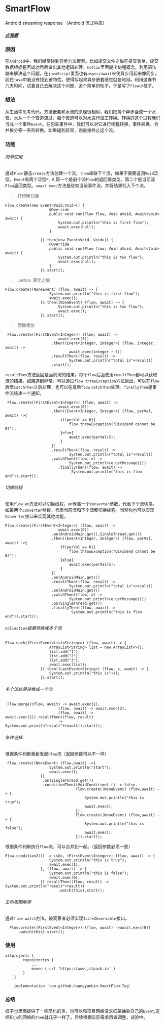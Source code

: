 # SmartFlow
Android streaming response （Android 流式响应）
##### [点我啊](https://github.com/huangyanbin/SmartFlow)
### 原因
在```Android```中，我们经常碰到异步方法嵌套。比如提交文件之后在提交表单，提交数据根据是否成功然后做出其他逻辑处理。```kotlin```里面提出协程概念，利用语法糖来解决这个问题。在```javaScript```里面也有```async/await```来使异步用起来像同步。而在```java```中我没有找到该特性，使得写起来异步嵌套感觉就是地狱。利用这春节几天时间，试着自己去解决这个问题，造个简单的轮子，于是写了```Flow```小框子。
### 想法
从生活中思考代码，方法嵌套和水流的原理很相似，我们把每个异步当成一个水管，水从一个个管道流过，每个管道可以对水进行加工转换。转换的这个过程我们当成一个事件```Event```。在包装事件中，我们可以对它进行线程转换，事件转换，合并拆分等一系列转换。如果碰到异常，则直接终止这个流。

### 功能
###### 简单使用
通过```Flow``` 静态```create```方法创建一个流，```then```串联下个流，如果不需要返回```Void```泛型。```Event```有两个泛型```P、R```,第一个是前个流```Flow```的返回值类型，第二个是当前流```Flow```返回类型。```await exec```方法是结束当前事件流，并将结果代入下个流。

> 打印两句话

```
Flow.create(new Event<Void,Void>() {
                    @Override
                    public void run(Flow flow, Void aVoid, Await<Void> await) {
                        System.out.println("this is first flow");
                        await.exec(null);
                    }
                    
                }).then(new Event<Void, Void>() {
                    @Override
                    public void run(Flow flow, Void aVoid, Await<Void> await) {
                        System.out.println("this is two flow");
                        await.exec(null); 
                    }
                }).start();
```

> ```Lambda ```简化之后

```
Flow.create((NoneEvent) (flow, await) -> {
                    System.out.println("this is first flow");
                    await.exec(); 
                }).then((NoneEvent) (flow, await) -> {
                        System.out.println("this is two flow");
                        await.exec();
                }).start();
```
> 两数相加

```
 Flow.create((FirstEvent<Integer>) (flow, await) -> 
                        await.exec(3))
                     .then((Event<Integer, Integer>) (flow, integer, await) -> 
                             await.exec(integer + 5))
                     .resultThen((flow, result) -> 
                             System.out.println("total is"+result))
                     .start();
```
```resultThen```方法返回是当前流的结果，每个```flow```后面使用```resultThen```都可以获取流的结果。如果遇到异常，可以通过```flow throwException```方法抛出，可以在```flow```后面```catchThen```立刻处理，也可以在最后```flow``` ```catchThen```处理。```finallyThen```是事件流结束一个通知。


```
 Flow.create((FirstEvent<Integer>) (flow, await) ->
                        await.exec(0))
                     .then((Event<Integer, Integer>) (flow, perVal, await) ->{
                         if(perVal == 0){
                             flow.throwException("Dividend cannot be 0!");
                         }else{
                             await.exec(perVal/5);
                         }
                     })
                     .resultThen((flow, result) ->
                             System.out.println("total is"+result))
                     .catchThen((flow, e) ->
                             System.out.println(e.getMessage()))
                        .finallyThen((flow, await) -> 
                              System.out.println("this is flow end")).start();
```

###### 切换线程

使用```flow on```方法可以切换线程，```on```传递一个```Converter```参数，代表下个流切换。如果两个```Converter```参数，代表当前流和下个流都切换线程。当然你也可以实现```Converter```接口来实现其他功能。
```
Flow.create((FirstEvent<Integer>) (flow, await) ->
                        await.exec(0))
                     .on(AndroidMain.get(),SingleThread.get())   
                     .then((Event<Integer, Integer>) (flow, perVal, await) ->{
                         if(perVal == 0){
                             flow.throwException("Dividend cannot be 0!");
                         }else{
                             await.exec(perVal/5);
                         }
                     })
                     .on(AndroidMain.get())
                     .resultThen((flow, result) ->
                             System.out.println("total is"+result))
                     .on(AndroidMain.get())
                     .catchThen((flow, e) ->
                             System.out.println(e.getMessage()))
                     .on(SingleThread.get())
                     .finallyThen((flow, await) ->
                              System.out.println("this is flow end")).start();
```

###### ```Collection```结果转换成多个流

```
Flow.each((FirstEvent<List<String>>) (flow, await) -> {
                    ArrayList<String> list = new ArrayList<>();
                    list.add("1");
                    list.add("2");
                    list.add("3");
                    await.exec(list);
                }).then((LastEvent<String>) (flow, s, await) -> {
                    System.out.println("this is"+s);
                }).start();
```
###### 多个流结果转换成一个流


```
 Flow.merge((flow, await) -> await.exec(1),
                        (flow, await) -> await.exec(2),
                        (flow, await) -> await.exec(2)).resultThen((flow, result)
                        ->  System.out.println"result"+result)).start();
```

###### 条件选择
根据条件判断重新发起```Flow```流（返回参数可以不一样）

```
 Flow.create((NoneEvent) (flow,await) ->{
                    System.out.println("start");
                    await.exec();
                })
                 .on(SingleThread.get())
                 .conditionThen((VoidCondition) () -> false,
                                Flow.create((NoneEvent) (flow,await) -> {
                                    System.out.println("this is true");
                                    await.exec();
                                }),
                                Flow.create((NoneEvent) (flow,await) -> {
                                    System.out.println("this is false");
                                    await.exec();
                                })).start();
```
根据条件判断执行```Flow```流，可以合并到一起。（返回参数必须一致）
```
Flow.condition2(() -> isGo, (FirstEvent<Integer>) (flow, await) -> {
                    System.out.println("this is true");
                    await.exec(1);
                }, (flow, await) -> {
                    System.out.println("this is false");
                    await.exec(0);
                }).resultThen((flow, result) ->  System.out.println("result"+result))
                        .watch(this).start();
```


###### 生命周期解绑
通过```flow watch```方法。被观察者必须实现```ILifeObservable```接口。

```
  Flow.create((FirstEvent<Integer>) (flow, await) ->await.exec(0)) 
      .watch(this).start();
```
### 使用


```
allprojects {
		repositories {
			...
			maven { url 'https://www.jitpack.io' }
		}
	}
	
	implementation 'com.github.huangyanbin:SmartFlow:Tag'
```

### 总结
框子也里面提供了一些简化的类，也可以和项目网络请求框架抽象自己的```Event```,这样和```js```的网络的```then```就几乎一样了。后续根据实际需求再做调整，试验中。

